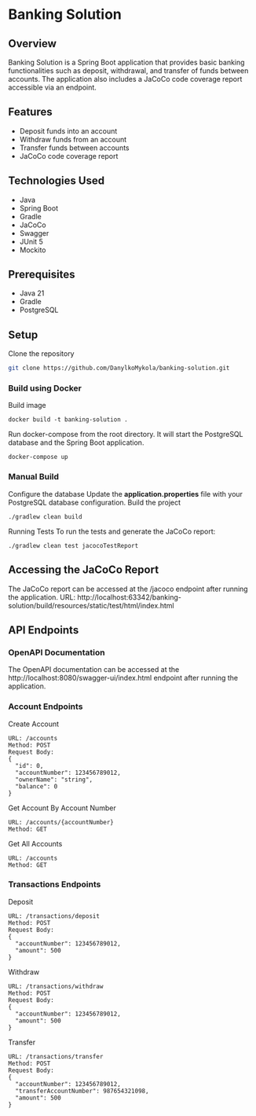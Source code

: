 # Banking Solution

## Overview
Banking Solution is a Spring Boot application that provides basic banking functionalities such as deposit, withdrawal, and transfer of funds between accounts. The application also includes a JaCoCo code coverage report accessible via an endpoint.

## Features
- Deposit funds into an account
- Withdraw funds from an account
- Transfer funds between accounts
- JaCoCo code coverage report

## Technologies Used
- Java
- Spring Boot
- Gradle
- JaCoCo
- Swagger
- JUnit 5
- Mockito

## Prerequisites
- Java 21
- Gradle
- PostgreSQL

## Setup

Clone the repository
```sh
git clone https://github.com/DanylkoMykola/banking-solution.git
```
### Build using Docker
Build image
```
docker build -t banking-solution .
```
Run docker-compose from the root directory. It will start the PostgreSQL database and the Spring Boot application. 
```
docker-compose up
```
### Manual Build
Configure the database
Update the **application.properties** file with your PostgreSQL database configuration.
Build the project
```
./gradlew clean build
```
Running Tests
To run the tests and generate the JaCoCo report:
```
./gradlew clean test jacocoTestReport
```


## Accessing the JaCoCo Report
The JaCoCo report can be accessed at the /jacoco endpoint after running the application.
URL: http://localhost:63342/banking-solution/build/resources/static/test/html/index.html

## API Endpoints
### OpenAPI Documentation
The OpenAPI documentation can be accessed at the http://localhost:8080/swagger-ui/index.html endpoint after running the application.

### Account Endpoints

Create Account
```
URL: /accounts
Method: POST
Request Body:
{
  "id": 0,
  "accountNumber": 123456789012,
  "ownerName": "string",
  "balance": 0
}
```

Get Account By Account Number
```
URL: /accounts/{accountNumber}
Method: GET
```
Get All Accounts
```
URL: /accounts
Method: GET
```

### Transactions Endpoints
Deposit
```
URL: /transactions/deposit
Method: POST
Request Body:
{
  "accountNumber": 123456789012,
  "amount": 500
}
```

Withdraw
```
URL: /transactions/withdraw
Method: POST
Request Body:
{
  "accountNumber": 123456789012,
  "amount": 500
}
```
Transfer
```
URL: /transactions/transfer
Method: POST
Request Body:
{
  "accountNumber": 123456789012,
  "transferAccountNumber": 987654321098,
  "amount": 500
}
```
